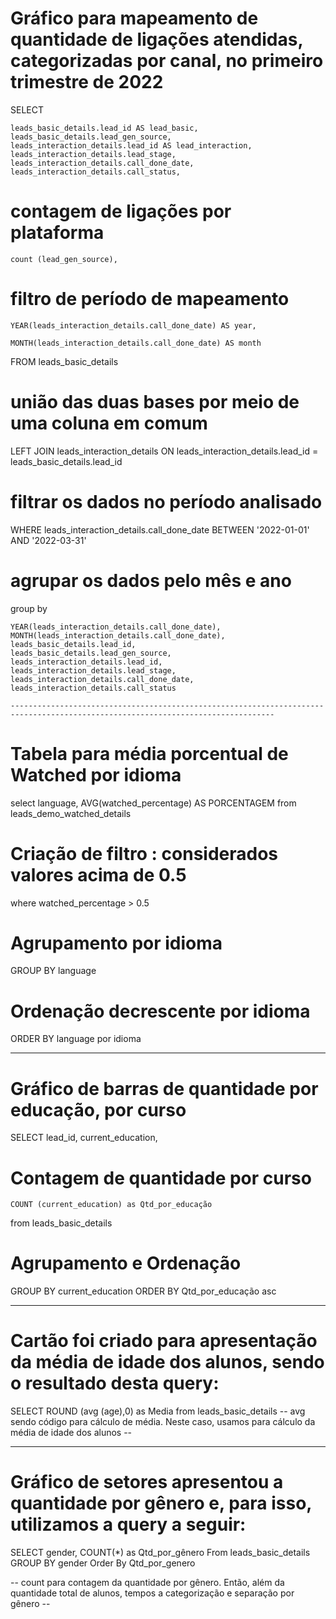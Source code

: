 # Gráfico para mapeamento de quantidade de ligações atendidas, categorizadas por canal, no primeiro trimestre de 2022
SELECT

    leads_basic_details.lead_id AS lead_basic,
    leads_basic_details.lead_gen_source,
    leads_interaction_details.lead_id AS lead_interaction,
    leads_interaction_details.lead_stage,
    leads_interaction_details.call_done_date,
    leads_interaction_details.call_status,
    
# contagem de ligações por plataforma

    count (lead_gen_source),
    
# filtro de período de mapeamento

    YEAR(leads_interaction_details.call_done_date) AS year,
    
    MONTH(leads_interaction_details.call_done_date) AS month
FROM leads_basic_details

# união das duas bases por meio de uma coluna em comum 

LEFT JOIN leads_interaction_details ON leads_interaction_details.lead_id = leads_basic_details.lead_id

# filtrar os dados no período analisado

WHERE leads_interaction_details.call_done_date BETWEEN '2022-01-01' AND '2022-03-31'

# agrupar os dados pelo mês e ano

group by 

    YEAR(leads_interaction_details.call_done_date),
    MONTH(leads_interaction_details.call_done_date),
    leads_basic_details.lead_id,
    leads_basic_details.lead_gen_source,
    leads_interaction_details.lead_id,
    leads_interaction_details.lead_stage,
    leads_interaction_details.call_done_date,
    leads_interaction_details.call_status

    ---------------------------------------------------------------------------------------------------------------------------------
# Tabela para média porcentual de Watched por idioma

select
    language, AVG(watched_percentage) AS PORCENTAGEM
from leads_demo_watched_details

# Criação de filtro : considerados valores acima de 0.5
where watched_percentage > 0.5

# Agrupamento por idioma
GROUP BY language

# Ordenação decrescente por idioma 
ORDER BY language por idioma

---------------------------------------------------------------------------------------------------------------------------------------------------------
# Gráfico de barras de quantidade por educação, por curso
SELECT
    lead_id, current_education,
# Contagem de quantidade por curso
    COUNT (current_education) as Qtd_por_educação
from leads_basic_details
# Agrupamento e Ordenação
GROUP BY current_education
ORDER BY Qtd_por_educação asc

---------------------------------------------------------------------------------------------------------------------------------------------------
# Cartão foi criado para apresentação da média de idade dos alunos, sendo o resultado desta query:
SELECT 
  ROUND (avg (age),0) as Media
from leads_basic_details
-- avg sendo código para cálculo de média. Neste caso, usamos para cálculo da média de idade dos alunos --

---------------------------------------------------------------------------------------------------------------------------------------------------------
# Gráfico de setores apresentou a quantidade por gênero e, para isso, utilizamos a query a seguir:
SELECT gender, COUNT(*) as Qtd_por_gênero
From leads_basic_details
GROUP BY gender
Order By Qtd_por_genero

-- count para contagem da quantidade por gênero. Então, além da quantidade total de alunos, tempos a categorização e separação por gênero --



